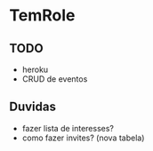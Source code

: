 # TemRole

## TODO

- heroku
- CRUD de eventos

## Duvidas

- fazer lista de interesses?
- como fazer invites? (nova tabela)
